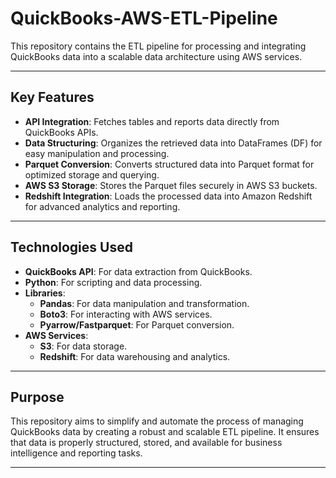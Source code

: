 # QuickBooks-AWS-ETL-Pipeline
This repository contains the ETL pipeline for processing and integrating QuickBooks data into a scalable data architecture using AWS services.

---

## **Key Features**

- **API Integration**: Fetches tables and reports data directly from QuickBooks APIs.
- **Data Structuring**: Organizes the retrieved data into DataFrames (DF) for easy manipulation and processing.
- **Parquet Conversion**: Converts structured data into Parquet format for optimized storage and querying.
- **AWS S3 Storage**: Stores the Parquet files securely in AWS S3 buckets.
- **Redshift Integration**: Loads the processed data into Amazon Redshift for advanced analytics and reporting.

---

## **Technologies Used**

- **QuickBooks API**: For data extraction from QuickBooks.
- **Python**: For scripting and data processing.
- **Libraries**:
  - **Pandas**: For data manipulation and transformation.
  - **Boto3**: For interacting with AWS services.
  - **Pyarrow/Fastparquet**: For Parquet conversion.
- **AWS Services**:
  - **S3**: For data storage.
  - **Redshift**: For data warehousing and analytics.

---

## **Purpose**

This repository aims to simplify and automate the process of managing QuickBooks data by creating a robust and scalable ETL pipeline. It ensures that data is properly structured, stored, and available for business intelligence and reporting tasks.

---


